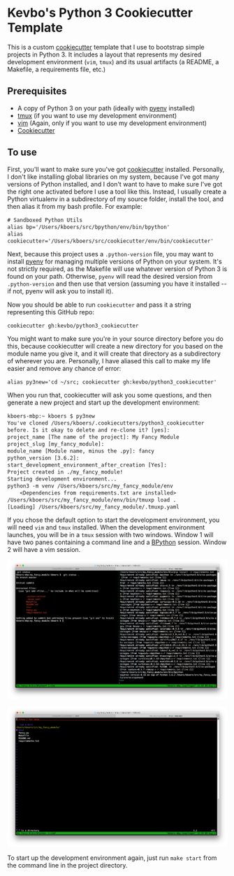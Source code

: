 Kevbo's Python 3 Cookiecutter Template
======================================

This is a custom [cookiecutter](https://github.com/audreyr/cookiecutter) template that I use to bootstrap simple projects in Python 3. It includes a layout that represents my desired development environment (`vim`, `tmux`) and its usual artifacts (a README, a Makefile, a requirements file, etc.)


Prerequisites
-------------
* A copy of Python 3 on your path (ideally with [pyenv](https://github.com/pyenv/pyenv) installed)
* [tmux](https://github.com/tmux/tmux/wiki) (if you want to use my development environment)
* [vim](http://www.vim.org/) (Again, only if you want to use my development environment)
* [Cookiecutter](https://github.com/audreyr/cookiecutter)


To use
------

First, you'll want to make sure you've got [cookiecutter](https://github.com/audreyr/cookiecutter) installed. Personally, I don't like installing global libraries on my system, because I've got many versions of Python installed, and I don't want to have to make sure I've got the right one activated before I use a tool like this. Instead, I usually create a Python virtualenv in a subdirectory of my source folder, install the tool, and then alias it from my bash profile. For example:

    # Sandboxed Python Utils
    alias bp='/Users/kboers/src/bpython/env/bin/bpython'
    alias cookiecutter='/Users/kboers/src/cookiecutter/env/bin/cookiecutter'

Next, because this project uses a `.python-version` file, you may want to install [pyenv](https://github.com/pyenv/pyenv) for managing multiple versions of Python on your system. It's not strictly required, as the Makefile will use whatever version of Python 3 is found on your path. Otherwise, `pyenv` will read the desired version from `.python-version` and then use that version (assuming you have it installed -- if not, pyenv will ask you to install it).

Now you should be able to run `cookiecutter` and pass it a string representing this GitHub repo:

    cookiecutter gh:kevbo/python3_cookiecutter

You might want to make sure you're in your source directory before you do this, because cookiecutter will create a new directory for you based on the module name you give it, and it will create that directory as a subdirectory of wherever you are. Personally, I have aliased this call to make my life easier and remove any chance of error:

    alias py3new='cd ~/src; cookiecutter gh:kevbo/python3_cookiecutter'

When you run that, cookiecutter will ask you some questions, and then generate a new project and start up the development environment:

    kboers-mbp:~ kboers $ py3new
    You've cloned /Users/kboers/.cookiecutters/python3_cookiecutter before. Is it okay to delete and re-clone it? [yes]: 
    project_name [The name of the project]: My Fancy Module
    project_slug [my_fancy_module]: 
    module_name [Module name, minus the .py]: fancy
    python_version [3.6.2]: 
    start_development_environment_after_creation [Yes]: 
    Project created in ./my_fancy_module!
    Starting development environment...
    python3 -m venv /Users/kboers/src/my_fancy_module/env
        <Dependencies from requirements.txt are installed>
    /Users/kboers/src/my_fancy_module/env/bin/tmuxp load .
    [Loading] /Users/kboers/src/my_fancy_module/.tmuxp.yaml

If you chose the default option to start the development environment, you will need `vim` and `tmux` installed. When the development environment launches, you will be in a `tmux` session with two windows. Window 1 will have two panes containing a command line and a [BPython](https://bpython-interpreter.org/) session. Window 2 will have a vim session.

![tmux window 1](tmux1.png "tmux window 1")

![tmux window 2](tmux2.png "tmux window 2")

To start up the development environment again, just run `make start` from the command line in the project directory.
